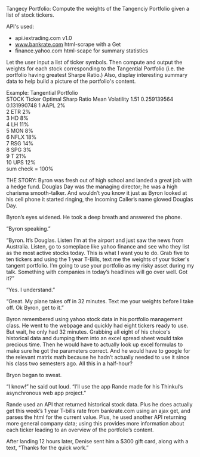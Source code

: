 Tangecy Portfolio:
Compute the weights of the Tangenciy Portfolio given a list of stock tickers.

API's used:
  - api.iextrading.com v1.0
  - www.bankrate.com html-scrape with a Get
  - finance.yahoo.com html-scape for summary statistics

Let the user input a list of ticker symbols. Then compute and output the
weights for each stock corresponding to the Tangential Portfolio 
(i.e. the portfolio having greatest Sharpe Ratio.)  Also, display interesting
summary data to help build a picture of the portfolio's content.


Example:
Tangential Portfolio	
STOCK   Ticker	Optimal	 Sharp Ratio	 Mean	      Volatility
			  1.51		  0.259139564	0.131990748
	1      AAPL    2%				
	2      ETR     2%				
	3      HD      8%				
	4      LH      11%				
	5      MON     8%				
	6      NFLX    18%				
	7      RSG     14%				
	8      SPG     3%				
	9      T       21%				
	10     UPS     12%				
	sum check =   100%		


THE STORY:
Byron was fresh out of high school and landed a great job with a hedge fund.
Douglas Day was the managing director; he was a high charisma smooth-talker.
And wouldn’t you know it just as Byron looked at his cell phone it started 
ringing, the Incoming Caller’s name glowed Douglas Day.

Byron’s eyes widened.  He took a deep breath and answered the phone.

“Byron speaking.”

“Byron.  It’s Douglas.  Listen I’m at the airport and just saw the news from
Australia.  Listen, go to someplace like yahoo finance and see who they list
as the most active stocks today.  This is what I want you to do.  Grab five
to ten tickers and using the 1 year T-Bills, text me the weights of your 
ticker's tangent portfolio.  I’m going to use your portfolio as my risky 
asset during my talk.  Something with companies in today’s headlines will 
go over well.  Got it?”

“Yes. I understand.”

“Great.  My plane takes off in 32 minutes.  Text me your weights before I 
take off.  Ok Byron, get to it.” 

Byron remembered using yahoo stock data in his portfolio management class.
He went to the webpage and quickly had eight tickers ready to use.   But wait, 
he only had 32 minutes.  Grabbing all eight of his choice's historical data 
and dumping them into an excel spread sheet would take precious time.  Then
he would have to actually look up excel formulas to make sure he got the 
parameters correct.  And he would have to google for the relevant matrix 
math because he hadn’t actually needed to use it since his class two 
semesters ago.  All this in a half-hour?  

Bryon began to sweat.  

“I know!” he said out loud.  “I’ll use the app Rande made for his Thinkul’s
asynchronous web app project.”

Rande used an API that returned historical stock data.  Plus he does actually 
get this week’s 1 year T-bills rate from bankrate.com using an ajax get, and 
parses the html for the current value.  Plus, he used another API returning
more general company data; using this provides more information about each 
ticker leading to an overview of the portfolio’s content.

After landing 12 hours later, Denise sent him a $300 gift card, along with a text, “Thanks for the quick work.”








